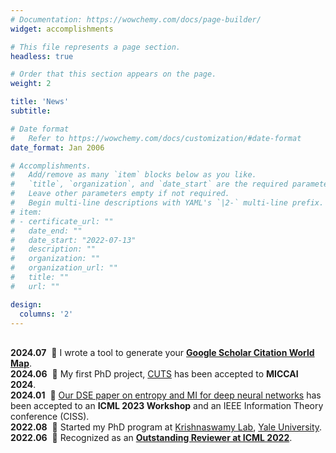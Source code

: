 ```yaml
---
# Documentation: https://wowchemy.com/docs/page-builder/
widget: accomplishments

# This file represents a page section.
headless: true

# Order that this section appears on the page.
weight: 2

title: 'News'
subtitle:

# Date format
#   Refer to https://wowchemy.com/docs/customization/#date-format
date_format: Jan 2006

# Accomplishments.
#   Add/remove as many `item` blocks below as you like.
#   `title`, `organization`, and `date_start` are the required parameters.
#   Leave other parameters empty if not required.
#   Begin multi-line descriptions with YAML's `|2-` multi-line prefix.
# item:
# - certificate_url: ""
#   date_end: ""
#   date_start: "2022-07-13"
#   description: ""
#   organization: ""
#   organization_url: ""
#   title: ""
#   url: ""

design:
  columns: '2'
---
```

<br> **2024.07** &nbsp;🎉 I wrote a tool to generate your [**Google Scholar Citation World Map**](https://github.com/ChenLiu-1996/CitationMap).
<br> **2024.06** &nbsp;🎉 My first PhD project, <a href="https://www.chenliu1996.com/publication/2024_cuts/">CUTS</a> has been accepted to **MICCAI 2024**.
<br> **2024.01** &nbsp;🎉 <a href="https://www.chenliu1996.com/publication/2023_diffusion_spectral_entropy/">Our DSE paper on entropy and MI for deep neural networks</a> has been accepted to an **ICML 2023 Workshop** and an IEEE Information Theory conference (CISS).
<br> **2022.08** &nbsp;🎉 Started my PhD program at <a href="https://www.krishnaswamylab.org/">Krishnaswamy Lab</a>, <a href="https://cpsc.yale.edu/people/PhD-students">Yale University</a>.
<br> **2022.06** &nbsp;🎉 Recognized as an <a href="https://icml.cc/Conferences/2022/Reviewers">**Outstanding Reviewer at ICML 2022**</a>.
